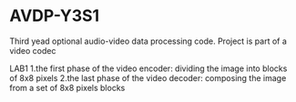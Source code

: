 # AVDP-Y3S1
Third yead optional audio-video data processing code. Project is part of a video codec

LAB1
1.the first phase of the video encoder: dividing the image into blocks of 8x8 pixels
2.the last phase of the video decoder: composing the image from a set of 8x8 pixels blocks
